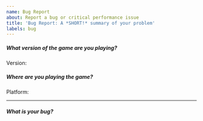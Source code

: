 ```yaml
---
name: Bug Report
about: Report a bug or critical performance issue
title: 'Bug Report: A *SHORT!* summary of your problem'
labels: bug
---
```

<!--
!!!! PLEASE READ THIS
!!!! Failure to do so may reduce your chances of getting help with your problem. You've been warned.

1. For your own and everyone else's sake, *please* use the template provided below. Not doing so means:

   - Nobody will know what game version / operating system you're talking about - sometimes a bug may already be fixed in a newer version.
   - Nobody will know if it's our fault, your fault, your system's fault or someone else's fault.
   - Everyone will have to comment with follow-up questions regarding these details.
   - You will have to answer these questions via everyone's follow-up questions anyway.
   - With so many unknown details, nobody might want to try and help you.

2. Please check if anyone else has already filed the same or a similar issue and comment there instead of opening a new one. Someone might've already provided a fix, saving you (and us) time and effort.

3. If your problem is with a browser version, please perform some simple troubleshooting steps before submitting an issue:

   - Clearing your cookies
   - Clearing AppData
   - If in doubt, try another browser

If your unique problem still persists, continue with filling out the following template.
(Everything enclosed in < & > symbols is a comment with suggestions/hints on what to fill in. Comments will not be visible to anyone else once you submit your issue.)
-->

##### What version of the game are you playing?
<!--
- What version does the game display in the bottom-left corner of the main menu?
- If the game is incapable of entering the main menu / displaying the version, write "Don't know"

If you're a developer / advanced user:
- If you didn't use a release tag, what commit did you (attempt to) compile the game from?

Examples:
- Version: v0.2.7.1
- Version: v0.2.8(Newgrounds exclusive preview)
- Version: faaf064e37d5a150d8aba451d740eeb81bd2e974
-->

Version: 

##### Where are you playing the game?
<!--
- Newgrounds (https://www.newgrounds.com/portal/view/770371): Write "Newgrounds".
- Itch.io (https://ninja-muffin24.itch.io/funkin, the web version and NOT a download!): Write "Itch.io".
- Some other website: Please provide a link to the website.
- browserless (downloaded, manually built): Write "Native"

If you're using a browser build, give details about what browser you're trying to use.

Always provide details about your operating system as well!

Examples:
- Platform: Newgrounds, Chrome, Chromebook
- Platform: Itch.io, Safari, macOS 11.0, 2020 MacBook Air
- Platform: Native, Windows 10, 64-bit
-->

Platform: 

---

##### What is your bug?
<!--
- Describe the problem you're facing.
- If you've identified any steps to reproduce the bug, explain them.
- If you think images or videos would help, attach/link them.

(Fictitious) example:

Trying to play Tutorial on Easy difficulty instead loads Dadbattle on Hard difficulty. I can reproduce this on both the Itch.io web version and the 64-bit Windows build. It does not occur on the 32-bit Windows build.
-->

